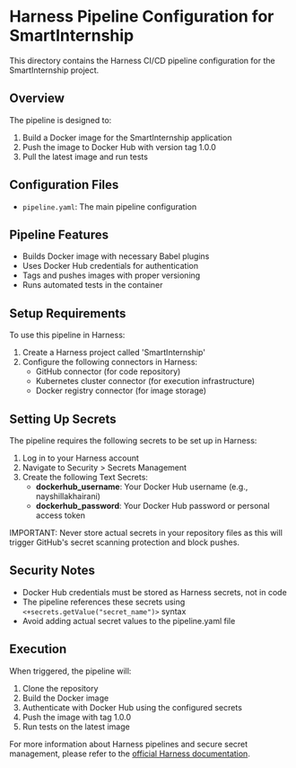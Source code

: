 # Harness Pipeline Configuration for SmartInternship

This directory contains the Harness CI/CD pipeline configuration for the SmartInternship project.

## Overview

The pipeline is designed to:
1. Build a Docker image for the SmartInternship application
2. Push the image to Docker Hub with version tag 1.0.0
3. Pull the latest image and run tests

## Configuration Files

- `pipeline.yaml`: The main pipeline configuration

## Pipeline Features

- Builds Docker image with necessary Babel plugins
- Uses Docker Hub credentials for authentication
- Tags and pushes images with proper versioning
- Runs automated tests in the container

## Setup Requirements

To use this pipeline in Harness:

1. Create a Harness project called 'SmartInternship'
2. Configure the following connectors in Harness:
   - GitHub connector (for code repository)
   - Kubernetes cluster connector (for execution infrastructure)
   - Docker registry connector (for image storage)

## Setting Up Secrets

The pipeline requires the following secrets to be set up in Harness:

1. Log in to your Harness account
2. Navigate to Security > Secrets Management
3. Create the following Text Secrets:
   - **dockerhub_username**: Your Docker Hub username (e.g., nayshillakhairani)
   - **dockerhub_password**: Your Docker Hub password or personal access token

IMPORTANT: Never store actual secrets in your repository files as this will trigger GitHub's secret scanning protection and block pushes.

## Security Notes

- Docker Hub credentials must be stored as Harness secrets, not in code
- The pipeline references these secrets using `<+secrets.getValue("secret_name")>` syntax
- Avoid adding actual secret values to the pipeline.yaml file

## Execution

When triggered, the pipeline will:
1. Clone the repository
2. Build the Docker image
3. Authenticate with Docker Hub using the configured secrets
4. Push the image with tag 1.0.0
5. Run tests on the latest image

For more information about Harness pipelines and secure secret management, please refer to the [official Harness documentation](https://developer.harness.io/docs/platform/secrets/secrets-management/add-use-text-secrets).
